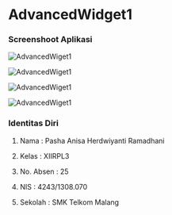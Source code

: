 # AdvancedWidget1

### Screenshoot Aplikasi

![AdvancedWiget1](https://cloud.githubusercontent.com/assets/15698959/18695091/963eb6e2-7fd9-11e6-9997-a1320c7970ee.JPG)

![AdvancedWiget1](https://cloud.githubusercontent.com/assets/15698959/18695094/99522fc6-7fd9-11e6-9f84-1094815f106b.JPG)

![AdvancedWiget1](https://cloud.githubusercontent.com/assets/15698959/18695095/9d58c9b8-7fd9-11e6-8c88-00cd6cf3f8a9.JPG)

![AdvancedWiget1](https://cloud.githubusercontent.com/assets/15698959/18695098/9fd5b4e4-7fd9-11e6-8284-e455faf8546a.JPG)

### Identitas Diri

1. Nama : Pasha Anisa Herdwiyanti Ramadhani

2. Kelas : XIIRPL3

3. No. Absen : 25

4. NIS : 4243/1308.070

5. Sekolah : SMK Telkom Malang
